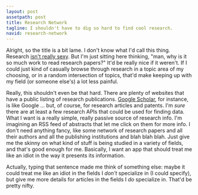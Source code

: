 ```yaml
---
layout: post
assetpath: post
title: Research Network
tagline: I shouldn't have to dig so hard to find cool research.
navid: research-network
---
```


Alright, so the title is a bit lame. I don't know what I'd call this thing. Research [isn't really sexy](http://drkarendill.files.wordpress.com/2009/06/sexy-research-quarterly-cover.jpg). But I'm just sitting here thinking, "man, why is it so much work to read research papers?" It'd be really nice if it weren't. If I could just kind of casually browse through research in a topic area of my choosing, or in a random intersection of topics, that'd make keeping up with my field (or someone else's) a lot less painful.

Really, this shouldn't even be that hard. There are plenty of websites that have a public listing of research publications. [Google Scholar](http://scholar.google.com), for instance, is like Google ... but, of course, for research articles and patents. I'm *sure* there are at least a few research APIs that could be used for finding data. What I want is a really simple, really passive source of research info. I'm imagining an RSS feed of abstracts that let me click on them for more info. I don't need anything fancy, like some network of research papers and all their authors and all the publishing institutions and blah blah blah. Just give me the skinny on what kind of stuff is being studied in a variety of fields, and that's good enough for me. Basically, I want an app that should treat me like an idiot in the way it presents its information.

Actually, typing that sentence made me think of something else: maybe it could treat me like an idiot in the fields I *don't* specialize in (I could specify), but give me more details for articles in the fields I *do* specialize in. That'd be pretty nifty.